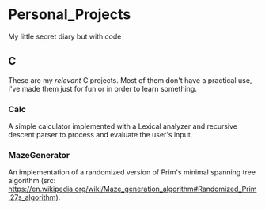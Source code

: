# Personal_Projects
My little secret diary but with code

## C
These are my *relevant* C projects. Most of them don't have a practical use, I've made them just for fun or in order to learn something.

### Calc
A simple calculator implemented with a Lexical analyzer and recursive descent parser to process and evaluate the user's input.

### MazeGenerator
An implementation of a randomized version of Prim's minimal spanning tree algorithm (src: https://en.wikipedia.org/wiki/Maze_generation_algorithm#Randomized_Prim.27s_algorithm).

